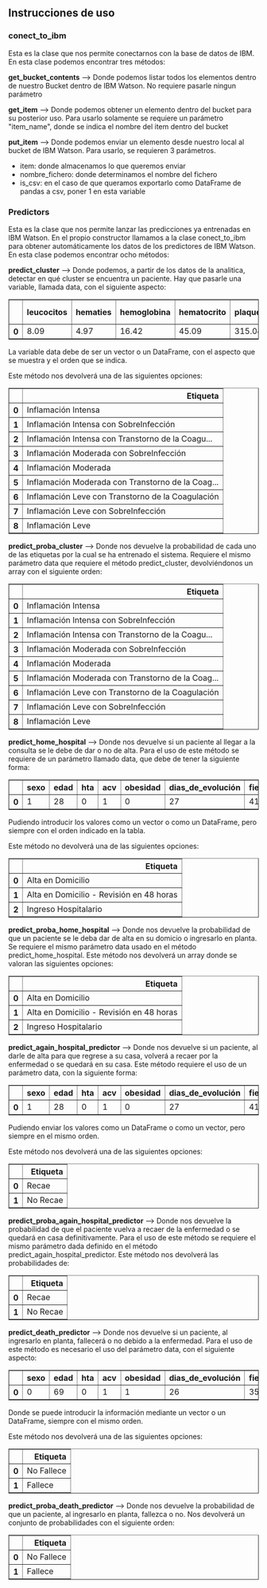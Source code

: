 ## Instrucciones de uso

### conect_to_ibm

Esta es la clase que nos permite conectarnos con la base de datos de IBM. En esta clase podemos encontrar tres métodos:

**get_bucket_contents** --> Donde podemos listar todos los elementos dentro de nuestro Bucket dentro de IBM Watson. No requiere pasarle ningun parámetro

**get_item** --> Donde podemos obtener un elemento dentro del bucket para su posterior uso. Para usarlo solamente se requiere un parámetro "item_name", donde se indica el nombre del item dentro del bucket

**put_item** --> Donde podemos enviar un elemento desde nuestro local al bucket de IBM Watson. Para usarlo, se requieren 3 parámetros.
  - item: donde almacenamos lo que queremos enviar
  - nombre_fichero: donde determinamos el nombre del fichero
  - is_csv: en el caso de que queramos exportarlo como DataFrame de pandas a csv, poner 1 en esta variable
  

### Predictors

Esta es la clase que nos permite lanzar las predicciones ya entrenadas en IBM Watson. En el propio constructor llamamos a la clase conect_to_ibm para obtener automáticamente los datos de los predictores de IBM Watson. En esta clase podemos encontrar ocho métodos:

**predict_cluster** --> Donde podemos, a partir de los datos de la analitica, detectar en qué cluster se encuentra un paciente. Hay que pasarle una variable, llamada data, con el siguiente aspecto:

<table border="1" class="dataframe">  <thead>    <tr style="text-align: right;">      <th></th>      <th>leucocitos</th>      <th>hematies</th>      <th>hemoglobina</th>      <th>hematocrito</th>      <th>plaquetas</th>      <th>neutrofilos</th>      <th>linfocitos</th>      <th>monocitos</th>      <th>eosinófilos</th>      <th>actividad_de_protrombina</th>      <th>inr</th>      <th>fibrinogeno_derivado</th>      <th>tiempo_de_cefalina</th>      <th>ferritina</th>      <th>d_dímero</th>      <th>glucosa_en_suero</th>      <th>creatinina_en_suero</th>      <th>filtrado_glomerular(ckd-epi)</th>      <th>sodio_en_suero</th>      <th>potasio_en_suero</th>      <th>cloro_en_suero</th>      <th>asat/got</th>      <th>alat/gpt</th>      <th>ggt</th>      <th>proteína_c_reactiva</th>      <th>procalcitonina</th>      <th>interleuquina-6</th>      <th>interleuqiona-1</th>      <th>proteinas_totales_en_suero</th>      <th>nt-probnp</th>      <th>ph_sangre_arterial</th>      <th>pco2_sangre_arterial</th>      <th>lactato</th>      <th>bicarbonato_sangre_arterial</th>      <th>bicarbonato_std_sangre_arterial</th>      <th>exceso_de_bases_standard</th>      <th>calcio_ionizado</th>      <th>calcio_ionizado_corregido_ph_7.40</th>      <th>anion_gap</th>    </tr>  </thead>  <tbody>    <tr>      <th>0</th>      <td>8.09</td>      <td>4.97</td>      <td>16.42</td>      <td>45.09</td>      <td>315.04</td>      <td>54.94</td>      <td>23.81</td>      <td>5.96</td>      <td>0.67</td>      <td>77.57</td>      <td>0.85</td>      <td>278.26</td>      <td>98.32</td>      <td>3365.63</td>      <td>333.71</td>      <td>75.63</td>      <td>0.76</td>      <td>882.38</td>      <td>142.63</td>      <td>4.32</td>      <td>99.66</td>      <td>5.01</td>      <td>7.64</td>      <td>26.44</td>      <td>20.38</td>      <td>0.31</td>      <td>3.54</td>      <td>23.26</td>      <td>7.69</td>      <td>73.93</td>      <td>7.41</td>      <td>44.4</td>      <td>0.76</td>      <td>24.61</td>      <td>25.05</td>      <td>1.23</td>      <td>1.19</td>      <td>1.28</td>      <td>12.55</td>    </tr>  </tbody></table>

La variable data debe de ser un vector o un DataFrame, con el aspecto que se muestra y el orden que se indica.

Este método nos devolverá una de las siguientes opciones:

<table border="1" class="dataframe">  <thead>    <tr style="text-align: right;">      <th></th>      <th>Etiqueta</th>    </tr>  </thead>  <tbody>    <tr>      <th>0</th>      <td>Inflamación Intensa</td>    </tr>    <tr>      <th>1</th>      <td>Inflamación Intensa con SobreInfección</td>    </tr>    <tr>      <th>2</th>      <td>Inflamación Intensa con Transtorno de la Coagu...</td>    </tr>    <tr>      <th>3</th>      <td>Inflamación Moderada con SobreInfección</td>    </tr>    <tr>      <th>4</th>      <td>Inflamación Moderada</td>    </tr>    <tr>      <th>5</th>      <td>Inflamación Moderada con Transtorno de la Coag...</td>    </tr>    <tr>      <th>6</th>      <td>Inflamación Leve con Transtorno de la Coagulación</td>    </tr>    <tr>      <th>7</th>      <td>Inflamación Leve con SobreInfección</td>    </tr>    <tr>      <th>8</th>      <td>Inflamación Leve</td>    </tr>  </tbody></table>
      
**predict_proba_cluster** --> Donde nos devuelve la probabilidad de cada uno de las etiquetas por la cual se ha entrenado el sistema. Requiere el mismo parámetro data que requiere el método predict_cluster, devolviéndonos un array con el siguiente orden:

<table border="1" class="dataframe">  <thead>    <tr style="text-align: right;">      <th></th>      <th>Etiqueta</th>    </tr>  </thead>  <tbody>    <tr>      <th>0</th>      <td>Inflamación Intensa</td>    </tr>    <tr>      <th>1</th>      <td>Inflamación Intensa con SobreInfección</td>    </tr>    <tr>      <th>2</th>      <td>Inflamación Intensa con Transtorno de la Coagu...</td>    </tr>    <tr>      <th>3</th>      <td>Inflamación Moderada con SobreInfección</td>    </tr>    <tr>      <th>4</th>      <td>Inflamación Moderada</td>    </tr>    <tr>      <th>5</th>      <td>Inflamación Moderada con Transtorno de la Coag...</td>    </tr>    <tr>      <th>6</th>      <td>Inflamación Leve con Transtorno de la Coagulación</td>    </tr>    <tr>      <th>7</th>      <td>Inflamación Leve con SobreInfección</td>    </tr>    <tr>      <th>8</th>      <td>Inflamación Leve</td>    </tr>  </tbody></table>
       
**predict_home_hospital** --> Donde nos devuelve si un paciente al llegar a la consulta se le debe de dar o no de alta. Para el uso de este método se requiere de un parámetro llamado data, que debe de tener la siguiente forma:

<table border="1" class="dataframe">  <thead>    <tr style="text-align: right;">      <th></th>      <th>sexo</th>      <th>edad</th>      <th>hta</th>      <th>acv</th>      <th>obesidad</th>      <th>dias_de_evolución</th>      <th>fiebre</th>      <th>tos</th>      <th>disnea_en_reposo</th>      <th>disnea_con_esfuerzos</th>      <th>dolor_torácico</th>      <th>odinofagia</th>      <th>anosmia</th>      <th>cefalea</th>      <th>rinorrea</th>      <th>vomitos</th>      <th>diarrea</th>      <th>peso</th>      <th>relleno_capilar_patologica</th>      <th>relleno_capilar_no_patologica</th>      <th>frecuencia_cardiaca</th>      <th>tensión_arterial_d</th>      <th>tensión_arterial_s</th>      <th>frecuencia_respiratoria</th>      <th>saturación</th>      <th>trabajo_respiratorio</th>      <th>auscultacion_pulmonar_no_patologica</th>      <th>auscultacion_pulmonar_patologica</th>      <th>lesiones_cutaneas</th>      <th>ant_per</th>      <th>rx_tx</th>      <th>rx_tx_pos</th>    </tr>  </thead>  <tbody>    <tr>      <th>0</th>      <td>1</td>      <td>28</td>      <td>0</td>      <td>1</td>      <td>0</td>      <td>27</td>      <td>41</td>      <td>0</td>      <td>1</td>      <td>0</td>      <td>1</td>      <td>1</td>      <td>0</td>      <td>0</td>      <td>0</td>      <td>0</td>      <td>0</td>      <td>88</td>      <td>0</td>      <td>1</td>      <td>94</td>      <td>97</td>      <td>140</td>      <td>246</td>      <td>96</td>      <td>1</td>      <td>0</td>      <td>1</td>      <td>1</td>      <td>0</td>      <td>0</td>      <td>0</td>    </tr>  </tbody></table>

Pudiendo introducir los valores como un vector o como un DataFrame, pero siempre con el orden indicado en la tabla.

Este método no devolverá una de las siguientes opciones:

<table border="1" class="dataframe">  <thead>    <tr style="text-align: right;">      <th></th>      <th>Etiqueta</th>    </tr>  </thead>  <tbody>    <tr>      <th>0</th>      <td>Alta en Domicilio</td>    </tr>    <tr>      <th>1</th>      <td>Alta en Domicilio - Revisión en 48 horas</td>    </tr>    <tr>      <th>2</th>      <td>Ingreso Hospitalario</td>    </tr>  </tbody></table>
       
**predict_proba_home_hospital** --> Donde nos devuelve la probabilidad de que un paciente se le deba dar de alta en su domicio o ingresarlo en planta. Se requiere el mismo parámetro data usado en el método predict_home_hospital. Este método nos devolverá un array donde se valoran las siguientes opciones: 

<table border="1" class="dataframe">  <thead>    <tr style="text-align: right;">      <th></th>      <th>Etiqueta</th>    </tr>  </thead>  <tbody>    <tr>      <th>0</th>      <td>Alta en Domicilio</td>    </tr>    <tr>      <th>1</th>      <td>Alta en Domicilio - Revisión en 48 horas</td>    </tr>    <tr>      <th>2</th>      <td>Ingreso Hospitalario</td>    </tr>  </tbody></table>

**predict_again_hospital_predictor** --> Donde nos devuelve si un paciente, al darle de alta para que regrese a su casa, volverá a recaer por la enfermedad o se quedará en su casa. Este método requiere el uso de un parámetro data, con la siguiente forma:

<table border="1" class="dataframe">  <thead>    <tr style="text-align: right;">      <th></th>      <th>sexo</th>      <th>edad</th>      <th>hta</th>      <th>acv</th>      <th>obesidad</th>      <th>dias_de_evolución</th>      <th>fiebre</th>      <th>tos</th>      <th>disnea_en_reposo</th>      <th>disnea_con_esfuerzos</th>      <th>dolor_torácico</th>      <th>odinofagia</th>      <th>anosmia</th>      <th>cefalea</th>      <th>rinorrea</th>      <th>vomitos</th>      <th>diarrea</th>      <th>peso</th>      <th>relleno_capilar_patologica</th>      <th>relleno_capilar_no_patologica</th>      <th>frecuencia_cardiaca</th>      <th>tensión_arterial_d</th>      <th>tensión_arterial_s</th>      <th>frecuencia_respiratoria</th>      <th>saturación</th>      <th>trabajo_respiratorio</th>      <th>auscultacion_pulmonar_no_patologica</th>      <th>auscultacion_pulmonar_patologica</th>      <th>lesiones_cutaneas</th>      <th>ant_per</th>      <th>rx_tx</th>      <th>rx_tx_pos</th>      <th>cluster</th>    </tr>  </thead>  <tbody>    <tr>      <th>0</th>      <td>1</td>      <td>28</td>      <td>0</td>      <td>1</td>      <td>0</td>      <td>27</td>      <td>41</td>      <td>0</td>      <td>1</td>      <td>0</td>      <td>1</td>      <td>1</td>      <td>0</td>      <td>0</td>      <td>0</td>      <td>0</td>      <td>0</td>      <td>88</td>      <td>0</td>      <td>1</td>      <td>94</td>      <td>97</td>      <td>140</td>      <td>246</td>      <td>96</td>      <td>1</td>      <td>0</td>      <td>1</td>      <td>1</td>      <td>0</td>      <td>0</td>      <td>0</td>      <td>0</td>    </tr>  </tbody></table>

Pudiendo enviar los valores como un DataFrame o como un vector, pero siempre en el mismo orden.

Este método nos devolverá una de las siguientes opciones:

<table border="1" class="dataframe">  <thead>    <tr style="text-align: right;">      <th></th>      <th>Etiqueta</th>    </tr>  </thead>  <tbody>    <tr>      <th>0</th>      <td>Recae</td>    </tr>    <tr>      <th>1</th>      <td>No Recae</td>    </tr>  </tbody></table>

**predict_proba_again_hospital_predictor** --> Donde nos devuelve la probabilidad de que el paciente vuelva a recaer de la enfermedad o se quedará en casa definitivamente. Para el uso de este método se requiere el mismo parámetro dada definido en el método predict_again_hospital_predictor. Este método nos devolverá las probabilidades de:

<table border="1" class="dataframe">  <thead>    <tr style="text-align: right;">      <th></th>      <th>Etiqueta</th>    </tr>  </thead>  <tbody>    <tr>      <th>0</th>      <td>Recae</td>    </tr>    <tr>      <th>1</th>      <td>No Recae</td>    </tr>  </tbody></table>

**predict_death_predictor** --> Donde nos devuelve si un paciente, al ingresarlo en planta, fallecerá o no debido a la enfermedad. Para el uso de este método es necesario el uso del parámetro data, con el siguiente aspecto:

<table border="1" class="dataframe">  <thead>    <tr style="text-align: right;">      <th></th>      <th>sexo</th>      <th>edad</th>      <th>hta</th>      <th>acv</th>      <th>obesidad</th>      <th>dias_de_evolución</th>      <th>fiebre</th>      <th>tos</th>      <th>disnea_en_reposo</th>      <th>disnea_con_esfuerzos</th>      <th>dolor_torácico</th>      <th>odinofagia</th>      <th>anosmia</th>      <th>cefalea</th>      <th>rinorrea</th>      <th>vomitos</th>      <th>diarrea</th>      <th>peso</th>      <th>relleno_capilar_patologica</th>      <th>relleno_capilar_no_patologica</th>      <th>frecuencia_cardiaca</th>      <th>tensión_arterial_d</th>      <th>tensión_arterial_s</th>      <th>frecuencia_respiratoria</th>      <th>saturación</th>      <th>trabajo_respiratorio</th>      <th>auscultacion_pulmonar_no_patologica</th>      <th>auscultacion_pulmonar_patologica</th>      <th>lesiones_cutaneas</th>      <th>ant_per</th>      <th>rx_tx</th>      <th>rx_tx_pos</th>      <th>cluster</th>    </tr>  </thead>  <tbody>    <tr>      <th>0</th>      <td>0</td>      <td>69</td>      <td>0</td>      <td>1</td>      <td>1</td>      <td>26</td>      <td>35</td>      <td>1</td>      <td>0</td>      <td>1</td>      <td>1</td>      <td>0</td>      <td>1</td>      <td>0</td>      <td>0</td>      <td>0</td>      <td>1</td>      <td>64</td>      <td>1</td>      <td>0</td>      <td>94</td>      <td>82</td>      <td>135</td>      <td>92</td>      <td>99</td>      <td>1</td>      <td>0</td>      <td>0</td>      <td>1</td>      <td>1</td>      <td>1</td>      <td>1</td>      <td>0</td>    </tr>  </tbody></table>

Donde se puede introducir la información mediante un vector o un DataFrame, siempre con el mismo orden.

Este método nos devolverá una de las siguientes opciones:

<table border="1" class="dataframe">  <thead>    <tr style="text-align: right;">      <th></th>      <th>Etiqueta</th>    </tr>  </thead>  <tbody>    <tr>      <th>0</th>      <td>No Fallece</td>    </tr>    <tr>      <th>1</th>      <td>Fallece</td>    </tr>  </tbody></table>

**predict_proba_death_predictor** --> Donde nos devuelve la probabilidad de que un paciente, al ingresarlo en planta, fallezca o no. Nos devolverá un conjunto de probabilidades con el siguiente orden:

<table border="1" class="dataframe">  <thead>    <tr style="text-align: right;">      <th></th>      <th>Etiqueta</th>    </tr>  </thead>  <tbody>    <tr>      <th>0</th>      <td>No Fallece</td>    </tr>    <tr>      <th>1</th>      <td>Fallece</td>    </tr>  </tbody></table>




